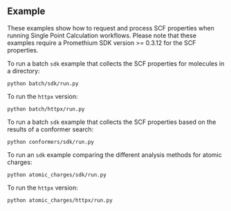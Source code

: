 ## Example

These examples show how to request and process SCF properties when running Single Point Calculation workflows.
Please note that these examples require a Promethium SDK version >= 0.3.12 for the SCF properties.

To run a batch `sdk` example that collects the SCF properties for molecules in a directory:
```
python batch/sdk/run.py
```
To run the `httpx` version:
```
python batch/httpx/run.py
```

To run a batch `sdk` example that collects the SCF properties based on the results of a conformer search:
```
python conformers/sdk/run.py
```

To run an `sdk` example comparing the different analysis methods for atomic charges:
```
python atomic_charges/sdk/run.py
```
To run the `httpx` version:
```
python atomic_charges/httpx/run.py
```
